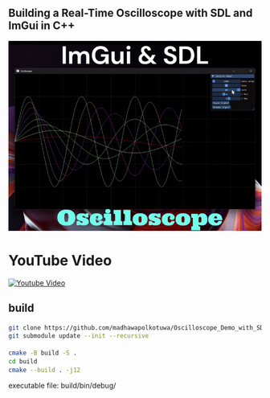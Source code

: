 ## Building a Real-Time Oscilloscope with SDL and ImGui in C++

![](https://github.com/madhawapolkotuwa/Oscilloscope_Demo_with_SDL3/blob/master/SDLOscilloscope.gif)


# YouTube Video

[![Youtube Video](https://img.youtube.com/vi/829KXcbLowE/0.jpg)](https://www.youtube.com/watch?v=829KXcbLowE)

## build
```bash
git clone https://github.com/madhawapolkotuwa/Oscilloscope_Demo_with_SDL3.git
git submodule update --init --recursive

cmake -B build -S .
cd build
cmake --build . -j12
```

executable file: build/bin/debug/
